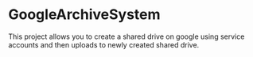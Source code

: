 # GoogleArchiveSystem
This project allows you to create a shared drive on google using service accounts and then uploads to newly created shared drive.
